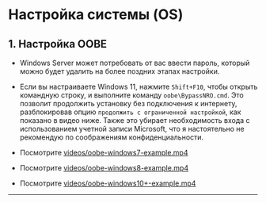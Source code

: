 # Настройка системы (OS)

## 1. Настройка OOBE

- Windows Server может потребовать от вас ввести пароль, который можно будет удалить на более поздних этапах настройки.

- Если вы настраиваете Windows 11, нажмите ``Shift+F10``, чтобы открыть командную строку, и выполните команду ``oobe\BypassNRO.cmd``. Это позволит продолжить установку без подключения к интернету, разблокировав опцию ``продолжить с ограниченной настройкой``, как показано в видео ниже. Также это убирает необходимость входа с использованием учетной записи Microsoft, что я настоятельно не рекомендую по соображениям конфиденциальности.

- Посмотрите [videos/oobe-windows7-example.mp4](/assets/videos/oobe-windows7-example.mp4)
- Посмотрите [videos/oobe-windows8-example.mp4](/assets/videos/oobe-windows8-example.mp4)
- Посмотрите [videos/oobe-windows10+-example.mp4](/assets/videos/oobe-windows10+-example.mp4)

---
